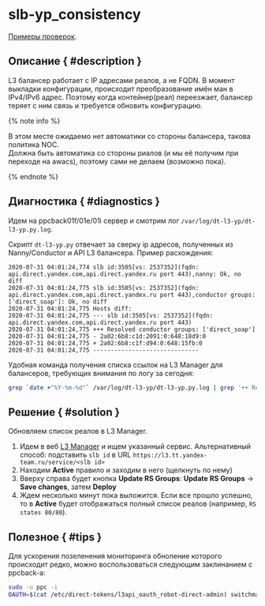 # slb-yp_consistency

[Примеры проверок](https://juggler.yandex-team.ru/aggregate_checks/?query=namespace%3Ddirect.prod%26service%3Dslb-yp_consistency).

## Oписание { #description }
L3 балансер работает с IP адресами реалов, а не FQDN. В момент выкладки конфигурации, происходит преобразование имён ман в IPv4/IPv6 адрес. Поэтому когда контейнер(реал) переезжает, балансер теряет с ним связь и требуется обновить конфигурацию.

{% note info %}

В этом месте ожидаемо нет автоматики со стороны балансера, такова политика NOC.  
Должна быть автоматика со стороны риалов (и мы её получим при переходе на awacs), поэтому сами не делаем (возможно пока).

{% endnote %}

## Диагностика { #diagnostics }
Идем на ppcback01f/01e/01i сервер и смотрим лог `/var/log/dt-l3-yp/dt-l3-yp.py.log`. 

Скрипт `dt-l3-yp.py` отвечает за сверку ip адресов, полученных из Nanny/Conductor и API L3 балансера. Пример расхождения:
```text
2020-07-31 04:01:24,774 slb id:3505[vs: 2537352](fqdn: api.direct.yandex.com,api.direct.yandex.ru port 443),nanny: Ok, no diff
2020-07-31 04:01:24,775 slb id:3505[vs: 2537352](fqdn: api.direct.yandex.com,api.direct.yandex.ru port 443),conductor groups: ['direct_soap']: Ok, no diff
2020-07-31 04:01:24,775 Hosts diff: 
2020-07-31 04:01:24,775 --- slb id:3505[vs: 2537352](fqdn: api.direct.yandex.com,api.direct.yandex.ru port 443)
2020-07-31 04:01:24,775 +++ Resolved conductor groups: ['direct_soap']
2020-07-31 04:01:24,775 - 2a02:6b8:c1d:2091:0:648:18d9:0
2020-07-31 04:01:24,775 + 2a02:6b8:c1f:d94:0:648:15fb:0
2020-07-31 04:01:24,775 ------------------------------
```

Удобная команда получения списка ссылок на L3 Manager для балансеров, требующих внимания по логу за сегодня:
```sh
grep `date +"%Y-%m-%d"` /var/log/dt-l3-yp/dt-l3-yp.py.log | grep '++ Resolved conductor groups' -B1 | perl -ne '/slb id:(\d+)/ && print "https://l3.tt.yandex-team.ru/service/$1\n";' | sort | uniq
```

## Решение { #solution }
Обновляем список реалов в L3 Manager.

1. Идем в веб [L3 Manager](https://l3.tt.yandex-team.ru/service) и ищем указанный сервис.
   Альтернативный способ: подставить `slb id` в URL `https://l3.tt.yandex-team.ru/service/<slb id>`
1. Находим **Active** правило и заходим в него (щелкнуть по нему)
1. Вверху справа будет кнопка **Update RS Groups**: **Update RS Groups** → **Save changes**, затем **Deploy**
1. Ждем несколько минут пока выложится. Если все прошло успешно, то в **Active** будет отображаться полный список реалов (например, `RS states 80/80`).


## Полезное { #tips }
Для ускорения позеленения мониторинга обноление которого происходит редко, можно воспользоваться следующим заклинанием c ppcback-а:
```bash
sudo -u ppc -i
OAUTH=$(cat /etc/direct-tokens/l3api_oauth_robot-direct-admin) switchman -c /etc/directadmin-switchman.conf -g ppcback --lockname slb-consistency --delay 6 -- dt-l3-yp.py -vv
```
